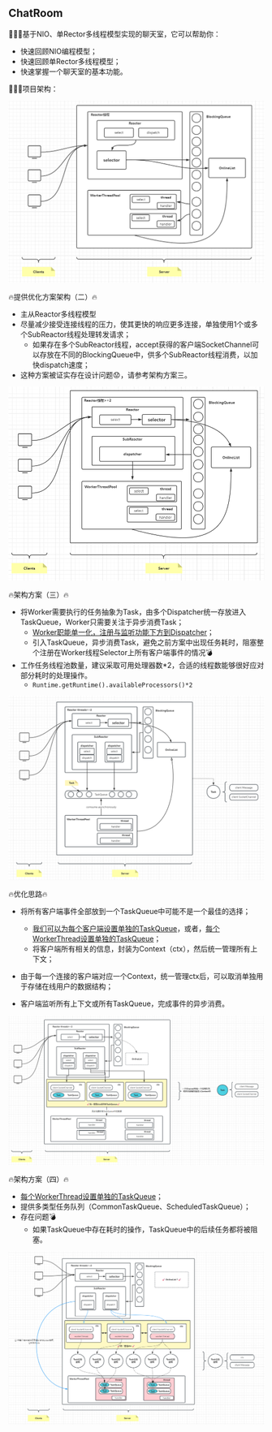## ChatRoom

🚀🚀🚀基于NIO、单Rector多线程模型实现的聊天室，它可以帮助你：

- 快速回顾NIO编程模型；
- 快速回顾单Rector多线程模型；
- 快速掌握一个聊天室的基本功能。

🚀🚀🚀项目架构：

 ![Project Structure](https://github.com/MagicFollower/chatroom/blob/main/docs/img/structure.png)

🔥提供优化方案架构（二）🔥

- 主从Reactor多线程模型
- 尽量减少接受连接线程的压力，使其更快的响应更多连接，单独使用1个或多个SubReactor线程处理转发请求；
  - 如果存在多个SubReactor线程，accept获得的客户端SocketChannel可以存放在不同的BlockingQueue中，供多个SubReactor线程消费，以加快dispatch速度；
- 这种方案被证实存在设计问题😟，请参考架构方案三。

 ![Project Structure](https://github.com/MagicFollower/chatroom/blob/main/docs/img/update-structure.png)

🔥架构方案（三）🔥

- 将Worker需要执行的任务抽象为Task，由多个Dispatcher统一存放进入TaskQueue，Worker只需要关注于异步消费Task；
  - <u>Worker职能单一化，注册与监听功能下方到Dispatcher</u>；
  - 引入TaskQueue，异步消费Task，避免之前方案中出现任务耗时，阻塞整个注册在Worker线程Selector上所有客户端事件的情况💣
- 工作任务线程池数量，建议采取可用处理器数*2，合适的线程数能够很好应对部分耗时的处理操作。
  - ```Runtime.getRuntime().availableProcessors()*2```

 ![Project Structure](https://github.com/MagicFollower/chatroom/blob/main/docs/img/update-structure-2.png)

🔥优化思路🔥

- 将所有客户端事件全部放到一个TaskQueue中可能不是一个最佳的选择；
  - <u>我们可以为每个客户端设置单独的TaskQueue</u>，或者，<u>每个WorkerThread设置单独的TaskQueue</u>；
  - 将客户端所有相关的信息，封装为Context（ctx），然后统一管理所有上下文；

- 由于每一个连接的客户端对应一个Context，统一管理ctx后，可以取消单独用于存储在线用户的数据结构；
- 客户端监听所有上下文或所有TaskQueue，完成事件的异步消费。

 ![Project Structure](https://github.com/MagicFollower/chatroom/blob/main/docs/img/update-structure-3.png)

🔥架构方案（四）🔥

- <u>每个WorkerThread设置单独的TaskQueue</u>；
- 提供多类型任务队列（CommonTaskQueue、ScheduledTaskQueue）；
- 存在问题💣
  - 如果TaskQueue中存在耗时的操作，TaskQueue中的后续任务都将被阻塞。



 ![Project Structure](https://github.com/MagicFollower/chatroom/blob/main/docs/img/update-structure-4.png)



